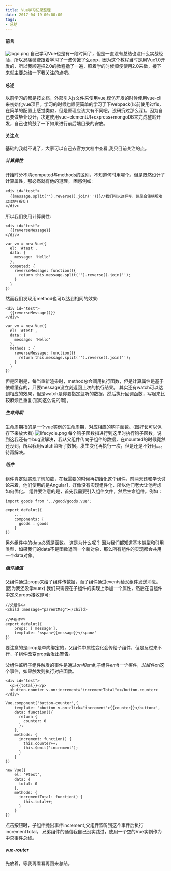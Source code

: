 ```yaml
---
title: Vue学习记录整理
date: 2017-04-19 00:00:00
tags:
- 总结
---
```


#### 前言
![logo.png](/images/20170327/logo.png)
自己学习Vue也是有一段时间了，但是一直没有总结也没什么实战经验，所以忍痛破费跟着学习了一波仿饿了么app，因为这个教程当时是用Vue1.0开发的，所以我顺道把2.0的教程撸了一遍，照着学的时候顺便使用2.0来做，接下来就主要总结一下我关注的点吧。

<!-- more -->
#### 总述
以前学习的都是按文档，外部引入js文件来使用vue,模仿开发的时候使用vue-cli来初始化vue项目，学习的时候也顺便简单的学习了下webpack(以前使用过fis，在简单的配置上感觉类似，但是原理应该大有不同吧，没研究过那么深)。因为自己要做毕业设计，决定使用vue+elementUI+express+mongoDB来完成整站开发，自己也捣鼓了一下如果进行前后端目录的安放。

#### 关注点
基础的我就不说了，大家可以自己去官方文档中查看,我只目前关注的点。

##### 计算属性
开始时分不清computed与methods的区别，不知道何时用哪个。但是既然设计了计算属性，那必然就有他的道理。
困惑例如:
```
<div id="test">
  {{message.split('').reverse().join('')}}//我们可以这样写，但是会使模版难以维护(很乱)
</div>
```
所以我们使用计算属性:
```
<div id="test">
  {{reverseMessage}}
</div>

var vm = new Vue({
  el: '#test',
  data: {
    message: 'Hello'
  },
  computed: {
    reverseMessage: function(){
      return this.message.split('').reverse().join('');
    }
  }
})
```
然而我们发现用method也可以达到相同的效果:
```
<div id="test">
  {{reverseMessage()}}
</div>

var vm = new Vue({
  el: '#test',
  data: {
    message: 'Hello'
  },
  methods : {
    reverseMessage: function(){
      return this.message.split('').reverse().join('');
    }
  }
})
```
但是区别是，每当重新渲染时，method总会调用执行函数，但是计算属性是基于依赖缓存的，只要message没立刻返回上次的执行结果。
其实还有watch可以达到相应的效果，但是watch是你要指定监听的数据，然后执行回调函数，写起来比较麻烦且重复(官网这么说的啊)。

##### 生命周期
生命周期指的是一个vue实例的生命周期，对应相应的钩子函数。(图好长可以保存下来放大看)
![lifecycle.png](/images/20170327/lifecycle.png)
每个钩子函数指进行到这里时执行钩子函数。说到这我还有个bug没解决，我从父组件传向子组件的数据，在mounted的时候竟然还没到，所以我用watch监听了数据，发生变化再执行一次，但是还是不好用。。。待再解决。

##### 组件
组件肯定就实现了懒加载，在我需要的时候再初始化这个组件，前两天还和学长讨论来着，他们使用的是Angular1，好像没有实现组件化，所以他们老大让他考虑如何优化。
组件要注意的是，首先我需要引入组件文件，然后生命组件。例如：
```
import goods from '../good/goods.vue';

export defalut({
    ...
    components: {
      goods : goods
    }
})
```
另外组件中的data必须是函数。 这是为什么呢？ 因为我们都知道基本类型和引用类型，如果我们的data不是函数返回一个新对象，那么所有组件的实现都会共用一个data对象。

##### 组件通信
父组件通过props来给子组件传数据，而子组件通过events给父组件发送消息。(因为我还没学vuex)
我们只需要在子组件的实现上添加一个属性，然后在自组件中定义props接收即可:
```
//父组件中
<child :message="parentMsg"></child>

//子组件中
export defalut({
    props: ['message'],
    template: '<span>{{message}}</span>'
})
```
要注意的是prop是单向绑定的，父组件中属性变化会传给子组件，但是反过来不行，子组件改变prop会发出警告。

父组件监听子组件触发的事件是通过$on和$emit,子组件$emit一个事件，父组件$on这个事件，如果触发则执行对应函数。
```
<div id="test">
  <p>{{total}}</p>
  <button-counter v-on:increment="incrementTotal"></button-counter>
</div>

Vue.component('button-counter',{
    template: '<button v-on:click="increment">{{counter}}</button>',
    data: function(){
      return {
        counter: 0
      };
    },
    methods: {
      increment: function() {
        this.counter++;
        this.$emit('increment');
      }
    }
})

new Vue({
    el: '#test',
    data: {
      total: 0
    },
    methods: {
      incrementTotal: function() {
        this.total++;
      }
    }
})
```
点击按钮时，子组件抛出事件increment,父组件监听到这个事件后执行incrementTotal。
兄弟组件的通信我自己没实践过，使用一个空的Vue实例作为中央事件总线。

##### vue-router
先放着，等我再看看再回来总结。
